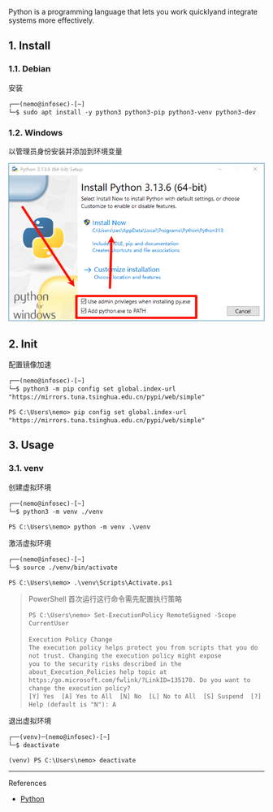 Python is a programming language that lets you work quicklyand integrate systems more effectively.

## 1. Install

### 1.1. Debian

安装

```
┌──(nemo@infosec)-[~]
└─$ sudo apt install -y python3 python3-pip python3-venv python3-dev
```

### 1.2. Windows

以管理员身份安装并添加到环境变量

![以管理员身份安装并添加到环境变量](./../../../../image/Python/%E4%BB%A5%E7%AE%A1%E7%90%86%E5%91%98%E8%BA%AB%E4%BB%BD%E5%AE%89%E8%A3%85%E5%B9%B6%E6%B7%BB%E5%8A%A0%E5%88%B0%E7%8E%AF%E5%A2%83%E5%8F%98%E9%87%8F.png)

## 2. Init

配置镜像加速

```
┌──(nemo@infosec)-[~]
└─$ python3 -m pip config set global.index-url "https://mirrors.tuna.tsinghua.edu.cn/pypi/web/simple"
```

```
PS C:\Users\nemo> pip config set global.index-url "https://mirrors.tuna.tsinghua.edu.cn/pypi/web/simple"
```

## 3. Usage

### 3.1. venv

创建虚拟环境

```
┌──(nemo@infosec)-[~]
└─$ python3 -m venv ./venv
```

```
PS C:\Users\nemo> python -m venv .\venv
```

激活虚拟环境

```
┌──(nemo@infosec)-[~]
└─$ source ./venv/bin/activate
```

```
PS C:\Users\nemo> .\venv\Scripts\Activate.ps1
```

> PowerShell 首次运行这行命令需先配置执行策略
>
> ```
> PS C:\Users\nemo> Set-ExecutionPolicy RemoteSigned -Scope CurrentUser
> 
> Execution Policy Change
> The execution policy helps protect you from scripts that you do not trust. Changing the execution policy might expose
> you to the security risks described in the about_Execution_Policies help topic at
> https:/go.microsoft.com/fwlink/?LinkID=135170. Do you want to change the execution policy?
> [Y] Yes  [A] Yes to All  [N] No  [L] No to All  [S] Suspend  [?] Help (default is "N"): A
> ```

退出虚拟环境

```
┌──(venv)─(nemo@infosec)-[~]
└─$ deactivate
```

```
(venv) PS C:\Users\nemo> deactivate
```

---

References

- [Python](https://www.python.org/)

